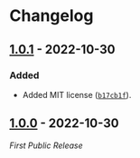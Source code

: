 # Changelog

## [1.0.1] - 2022-10-30

### Added

- Added MIT license ([`b17cb1f`](https://github.com/Level/level/commit/b17cb1f)).

## [1.0.0] - 2022-10-30

*First Public Release*

[1.0.1]: https://github.com/lmd-code/phpmdcompiler/releases/tag/v1.0.1
[1.0.0]: https://github.com/lmd-code/phpmdcompiler/releases/tag/v1.0.0
